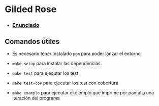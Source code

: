 # Gilded Rose 

- ### [Enunciado](Enunciado.md)


## Comandos útiles

- Es necesario tener instalado `pdm` para poder lanzar el entorno

- ```make setup``` para instalar las dependencias.
- ```make test``` para ejecutar los test
- ```make test-cov``` para ejecutar los test con cobertura
- ```make example``` para ejecutar el ejemplo que imprime por pantalla una iteración del programa
